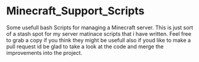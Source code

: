 Minecraft_Support_Scripts
=========================

Some usefull bash Scripts for managing a Minecraft server.
This is just sort of a stash spot for my server matinace scripts that i have written. Feel free to grab a copy if you think they might be usefull also if youd like to make a pull request id be glad to take a look at the code and merge the improvements into the project.
